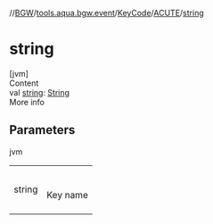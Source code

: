 //[BGW](../../../../index.md)/[tools.aqua.bgw.event](../../index.md)/[KeyCode](../index.md)/[ACUTE](index.md)/[string](string.md)



# string  
[jvm]  
Content  
val [string](string.md): [String](https://kotlinlang.org/api/latest/jvm/stdlib/kotlin/-string/index.html)  
More info  


## Parameters  
  
jvm  
  
| | |
|---|---|
| <a name="tools.aqua.bgw.event/KeyCode.ACUTE/string/#/PointingToDeclaration/"></a>string| <a name="tools.aqua.bgw.event/KeyCode.ACUTE/string/#/PointingToDeclaration/"></a><br><br>Key name<br><br>|
  
  



